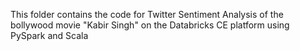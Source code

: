 This folder contains the code for Twitter Sentiment Analysis of the bollywood movie "Kabir Singh" on the Databricks CE platform using PySpark and Scala
